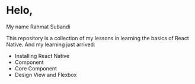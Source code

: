 # Helo,

My name Rahmat Subandi

This repository is a collection of my lessons in learning the basics of React Native.
And my learning just arrived:

- Installing React Native
- Component
- Core Component
- Design View and Flexbox
